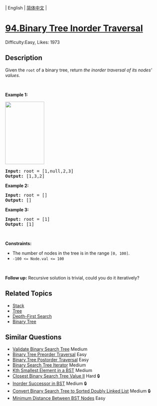 
| English | [简体中文](README.md) |

# [94.Binary Tree Inorder Traversal](https://leetcode.com/problems/binary-tree-inorder-traversal/)
Difficulty:Easy, Likes: 1973

## Description

<p>Given the <code>root</code> of a binary tree, return <em>the inorder traversal of its nodes&#39; values</em>.</p>

<p>&nbsp;</p>
<p><strong class="example">Example 1:</strong></p>
<img alt="" src="https://assets.leetcode.com/uploads/2020/09/15/inorder_1.jpg" style="width: 125px; height: 200px;" />
<pre>
<strong>Input:</strong> root = [1,null,2,3]
<strong>Output:</strong> [1,3,2]
</pre>

<p><strong class="example">Example 2:</strong></p>

<pre>
<strong>Input:</strong> root = []
<strong>Output:</strong> []
</pre>

<p><strong class="example">Example 3:</strong></p>

<pre>
<strong>Input:</strong> root = [1]
<strong>Output:</strong> [1]
</pre>

<p>&nbsp;</p>
<p><strong>Constraints:</strong></p>

<ul>
	<li>The number of nodes in the tree is in the range <code>[0, 100]</code>.</li>
	<li><code>-100 &lt;= Node.val &lt;= 100</code></li>
</ul>

<p>&nbsp;</p>
<strong>Follow up:</strong> Recursive solution is trivial, could you do it iteratively?

## Related Topics

- [Stack](https://leetcode.com/tag/stack/)
- [Tree](https://leetcode.com/tag/tree/)
- [Depth-First Search](https://leetcode.com/tag/depth-first-search/)
- [Binary Tree](https://leetcode.com/tag/binary-tree/)

## Similar Questions

- [Validate Binary Search Tree](../validate-binary-search-tree/README_EN.md) Medium 
- [Binary Tree Preorder Traversal](../binary-tree-preorder-traversal/README_EN.md) Easy 
- [Binary Tree Postorder Traversal](../binary-tree-postorder-traversal/README_EN.md) Easy 
- [Binary Search Tree Iterator](../binary-search-tree-iterator/README_EN.md) Medium 
- [Kth Smallest Element in a BST](../kth-smallest-element-in-a-bst/README_EN.md) Medium 
- [Closest Binary Search Tree Value II](../closest-binary-search-tree-value-ii/README_EN.md) Hard 🔒
- [Inorder Successor in BST](../inorder-successor-in-bst/README_EN.md) Medium 🔒
- [Convert Binary Search Tree to Sorted Doubly Linked List](../convert-binary-search-tree-to-sorted-doubly-linked-list/README_EN.md) Medium 🔒
- [Minimum Distance Between BST Nodes](../minimum-distance-between-bst-nodes/README_EN.md) Easy 
